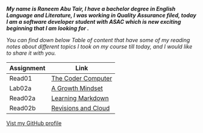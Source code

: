 ***My name is Raneem Abu Tair, I have a bachelor degree in English Language and Literature, I was working in Quality Assurance filed, today I am a software developer student with ASAC which is new exciting beginning that I am looking for .***

*You can find down below Table of content that have some of my reading notes about different topics I took on my course till today, and I would like to share it with you.*

|Assignment|Link|
|----------|----|
|Read01|[The Coder Computer](https://github.com/Raneemabutair/Reading-Notes/blob/main/201class-02.md)|
|Lab02a|[A Growth Mindset](https://github.com/Raneemabutair/Reading-Notes/blob/main/Lab02a-LearningMD.md)|
|Read02a|[Learning Markdown](https://github.com/Raneemabutair/Reading-Notes/blob/main/Read02a-LearningMD.md)|
|Read02b|[Revisions and Cloud](https://github.com/Raneemabutair/Reading-Notes/blob/main/README.md)|



[Vist my GitHub profile](https://github.com/Raneemabutair)






  

 





